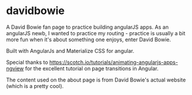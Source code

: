 # davidbowie
A David Bowie fan page to practice building angularJS apps. As an angularJS newb, I wanted to practice my routing - practice is usually a bit more fun when it's about something one enjoys, enter David Bowie. 


Built with AngularJs and Materialize CSS for angular. 

Special thanks to https://scotch.io/tutorials/animating-angularjs-apps-ngview for the excellent tutorial on page transitions in Angular. 

The content used on the about page is from David Bowie's actual website (which is a pretty cool).